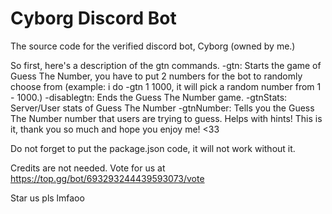 # Cyborg Discord Bot
The source code for the verified discord bot, Cyborg (owned by me.)

So first, here's a description of the gtn commands.
-gtn: Starts the game of Guess The Number, you have to put 2 numbers for the bot to randomly choose from (example: i do -gtn 1 1000, it will pick a random number from 1 - 1000.)
-disablegtn: Ends the Guess The Number game.
-gtnStats: Server/User stats of Guess The Number
-gtnNumber: Tells you the Guess The Number number that users are trying to guess. Helps with hints!
This is it, thank you so much and hope you enjoy me! <33

Do not forget to put the package.json code, it will not work without it.

Credits are not needed.
Vote for us at https://top.gg/bot/693293244439593073/vote

Star us pls lmfaoo
